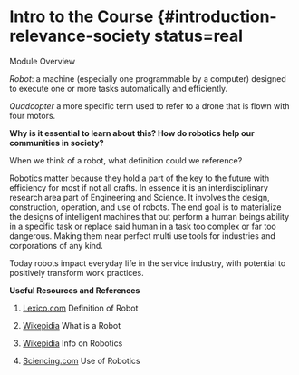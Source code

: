 # Intro to the Course {#introduction-relevance-society status=real

Module Overview

_Robot_: a machine (especially one programmable by a computer) designed to execute one or more tasks automatically and efficiently.

_Quadcopter_ a more specific term used to refer to a drone that is flown with four motors.

**Why is it essential to learn about this? How do robotics help our communities in society?**

When we think of a robot, what definition could we reference? 

Robotics matter because they hold a part of the key to the future with efficiency for most if not all crafts. In essence it is an interdisciplinary research area part of Engineering and Science. It involves the design, construction, operation, and use of robots. The end goal is to materialize the designs of intelligent machines that out perform a human beings ability in a specific task or replace said human in a task too complex or far too dangerous. Making them near perfect multi use tools for industries and corporations of any kind. 

Today robots impact everyday life in the service industry, with potential to positively transform work practices. 

**Useful Resources and References**

1. [Lexico.com](https://www.lexico.com/en/definition/robot) Definition of Robot

2. [Wikepidia](https://en.wikipedia.org/wiki/Robot) What is a Robot

3. [Wikepidia](https://en.wikipedia.org/wiki/Robotics) Info on Robotics

4. [Sciencing.com](https://sciencing.com/robots-used-in-everyday-life-12084150.html) Use of Robotics